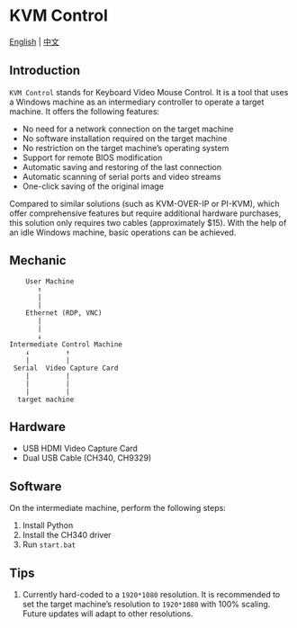 # KVM Control

[English](README_en.md) | [中文](README.md)

## Introduction

`KVM Control` stands for Keyboard Video Mouse Control. It is a tool that uses a Windows machine as an intermediary controller to operate a target machine. It offers the following features:

- No need for a network connection on the target machine
- No software installation required on the target machine
- No restriction on the target machine’s operating system
- Support for remote BIOS modification
- Automatic saving and restoring of the last connection
- Automatic scanning of serial ports and video streams
- One-click saving of the original image

Compared to similar solutions (such as KVM-OVER-IP or PI-KVM), which offer comprehensive features but require additional hardware purchases, this solution only requires two cables (approximately $15). With the help of an idle Windows machine, basic operations can be achieved.

## Mechanic

```
    User Machine
       ↑
       |
       |
    Ethernet (RDP, VNC)
       |
       |
       ↓
Intermediate Control Machine
    ↓         ↑
    |         |
 Serial  Video Capture Card
    |         |
    |         |
    |         |
  target machine

```

## Hardware
- USB HDMI Video Capture Card
- Dual USB Cable (CH340, CH9329)

## Software
On the intermediate machine, perform the following steps:
1. Install Python
2. Install the CH340 driver
3. Run `start.bat`

## Tips
1. Currently hard-coded to a `1920*1080` resolution. It is recommended to set the target machine’s resolution to `1920*1080` with 100% scaling. Future updates will adapt to other resolutions.
